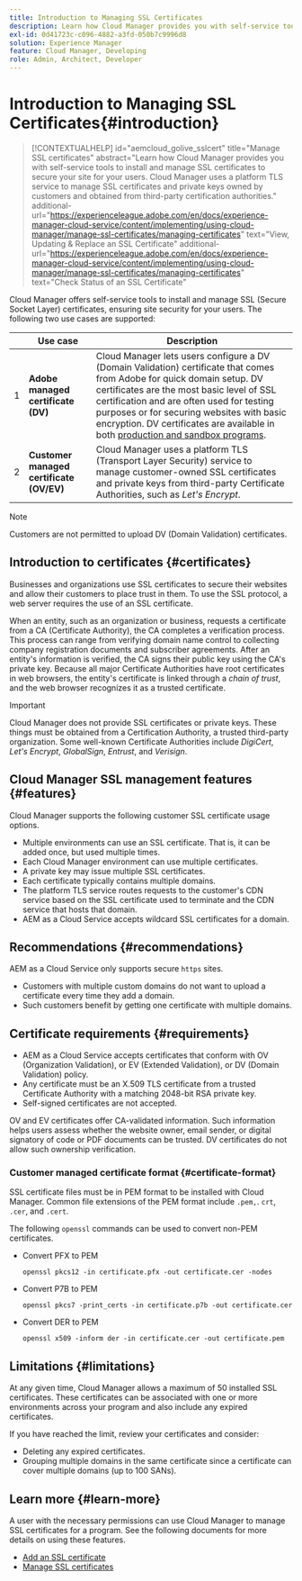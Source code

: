 ```yaml
---
title: Introduction to Managing SSL Certificates
description: Learn how Cloud Manager provides you with self-service tools to install SSL certificates.
exl-id: 0d41723c-c096-4882-a3fd-050b7c9996d8
solution: Experience Manager
feature: Cloud Manager, Developing
role: Admin, Architect, Developer
---
```


# Introduction to Managing SSL Certificates{#introduction}

>[!CONTEXTUALHELP]
>id="aemcloud_golive_sslcert"
>title="Manage SSL certificates"
>abstract="Learn how Cloud Manager provides you with self-service tools to install and manage SSL certificates to secure your site for your users. Cloud Manager uses a platform TLS service to manage SSL certificates and private keys owned by customers and obtained from third-party certification authorities."
>additional-url="https://experienceleague.adobe.com/en/docs/experience-manager-cloud-service/content/implementing/using-cloud-manager/manage-ssl-certificates/managing-certificates" text="View, Updating & Replace an SSL Certificate"
>additional-url="https://experienceleague.adobe.com/en/docs/experience-manager-cloud-service/content/implementing/using-cloud-manager/manage-ssl-certificates/managing-certificates" text="Check Status of an SSL Certificate"


Cloud Manager offers self-service tools to install and manage SSL (Secure Socket Layer) certificates, ensuring site security for your users. The following two use cases are supported:

<!-- CQDOC-21758, #1 -->

| | Use case | Description |
| --- | --- | --- |
| 1 | **Adobe managed certificate (DV)** | Cloud Manager lets users configure a DV (Domain Validation) certificate that comes from Adobe for quick domain setup. DV certificates are the most basic level of SSL certification and are often used for testing purposes or for securing websites with basic encryption. DV certificates are available in both [production and sandbox programs](/help/implementing/cloud-manager/getting-access-to-aem-in-cloud/program-types.md). |
| 2 | **Customer managed certificate (OV/EV)** | Cloud Manager uses a platform TLS (Transport Layer Security) service to manage customer-owned SSL certificates and private keys from third-party Certificate Authorities, such as *Let's Encrypt*. | 

  >[!NOTE]
  >
  >Customers are not permitted to upload DV (Domain Validation) certificates.


## Introduction to certificates {#certificates}

Businesses and organizations use SSL certificates to secure their websites and allow their customers to place trust in them. To use the SSL protocol, a web server requires the use of an SSL certificate. 

When an entity, such as an organization or business, requests a certificate from a CA (Certificate Authority), the CA completes a verification process. This process can range from verifying domain name control to collecting company registration documents and subscriber agreements. After an entity's information is verified, the CA signs their public key using the CA's private key. Because all major Certificate Authorities have root certificates in web browsers, the entity's certificate is linked through a *chain of trust*, and the web browser recognizes it as a trusted certificate.

>[!IMPORTANT]
>
>Cloud Manager does not provide SSL certificates or private keys. These things must be obtained from a Certification Authority, a trusted third-party organization. Some well-known Certificate Authorities include *DigiCert*, *Let's Encrypt*, *GlobalSign*, *Entrust*, and *Verisign*.

## Cloud Manager SSL management features {#features}

Cloud Manager supports the following customer SSL certificate usage options.

* Multiple environments can use an SSL certificate. That is, it can be added once, but used multiple times.
* Each Cloud Manager environment can use multiple certificates.
* A private key may issue multiple SSL certificates.
* Each certificate typically contains multiple domains.
* The platform TLS service routes requests to the customer's CDN service based on the SSL certificate used to terminate and the CDN service that hosts that domain.
* AEM as a Cloud Service accepts wildcard SSL certificates for a domain.

## Recommendations {#recommendations}

AEM as a Cloud Service only supports secure `https` sites.

* Customers with multiple custom domains do not want to upload a certificate every time they add a domain.
* Such customers benefit by getting one certificate with multiple domains.

## Certificate requirements {#requirements}

* AEM as a Cloud Service accepts certificates that conform with OV (Organization Validation), or EV (Extended Validation), or DV (Domain Validation) policy. <!-- CQDOC-21758, #2 -->
* Any certificate must be an X.509 TLS certificate from a trusted Certificate Authority with a matching 2048-bit RSA private key.
* Self-signed certificates are not accepted.

OV and EV certificates offer CA-validated information. Such information helps users assess whether the website owner, email sender, or digital signatory of code or PDF documents can be trusted. DV certificates do not allow such ownership verification.

### Customer managed certificate format {#certificate-format}

<!-- CQDOC-21758, #3 -->

SSL certificate files must be in PEM format to be installed with Cloud Manager. Common file extensions of the PEM format include `.pem,`. `crt`, `.cer`, and `.cert`. 

The following `openssl` commands can be used to convert non-PEM certificates.

* Convert PFX to PEM

  ```shell
  openssl pkcs12 -in certificate.pfx -out certificate.cer -nodes
  ```

* Convert P7B to PEM

  ```shell
  openssl pkcs7 -print_certs -in certificate.p7b -out certificate.cer
  ```

* Convert DER to PEM

  ```shell
  openssl x509 -inform der -in certificate.cer -out certificate.pem
  ```

## Limitations {#limitations}

At any given time, Cloud Manager allows a maximum of 50 installed SSL certificates. These certificates can be associated with one or more environments across your program and also include any expired certificates.

If you have reached the limit, review your certificates and consider:

* Deleting any expired certificates.
* Grouping multiple domains in the same certificate since a certificate can cover multiple domains (up to 100 SANs).

## Learn more {#learn-more}

A user with the necessary permissions can use Cloud Manager to manage SSL certificates for a program. See the following documents for more details on using these features.

* [Add an SSL certificate](/help/implementing/cloud-manager/managing-ssl-certifications/add-ssl-certificate.md) <!--CQDOC-21758, #4 -->
* [Manage SSL certificates](/help/implementing/cloud-manager/managing-ssl-certifications/managing-certificates.md) <!--CQDOC-21758, #4 -->

